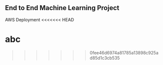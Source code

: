 ## End to End Machine Learning Project

AWS Deployment
<<<<<<< HEAD

abc
=======
>>>>>>> 0fee46d6974a81785a13898c925ad85d1c3cb535

